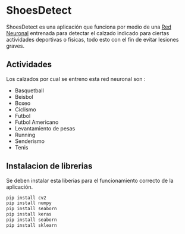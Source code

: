 
# ShoesDetect

ShoesDetect es una aplicación que funciona por medio de una [Red Neuronal](https://aws.amazon.com/es/what-is/neural-network/) entrenada para detectar el calzado indicado para ciertas actividades deportivas o fisicas, todo esto con el fin de evitar lesiones graves.


## Actividades 

Los calzados por cual se entreno esta red neuronal son : 
- Basquetball
- Beisbol
- Boxeo
- Ciclismo
- Futbol
- Futbol Americano
- Levantamiento de pesas
- Running
- Senderismo
- Tenis


## Instalacion de librerias
Se deben instalar esta liberias para el funcionamiento correcto de la aplicación.

```bash
pip install cv2
pip install numpy
pip install seaborn
pip install keras
pip install seaborn
pip install sklearn
```




